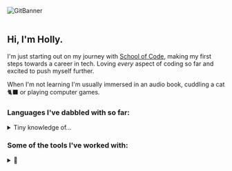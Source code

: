 
![GitBanner](https://github.com/user-attachments/assets/3d245603-84ea-4061-8f8f-d906b7fc0b5e)
<br>
<br>
## Hi, I'm Holly.<br>
I'm just starting out on my journey with [School of Code](https://schoolofcode.co.uk/), making my first steps towards a career in tech.
Loving *every* aspect of coding so far and excited to push myself further.

When I'm not learning I'm usually immersed in an audio book, cuddling a cat 🐈‍⬛ or playing computer games.

### Languages I've dabbled with so far:
<details>
  <summary>Tiny knowledge of...</summary>

  - JS
  - HTML
  - CSS
  - Python
  - C

</details>

### Some of the tools I've worked with:
<details>
  <summary>🔧</summary>
  
  * Git!
  * NodeJs
  * Express
  * Vitest
  * Playwright
  * Render
  * dBeaver

</details>
